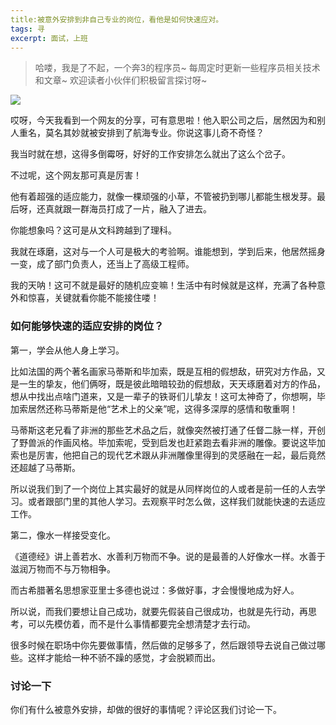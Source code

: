 ```yaml
---
title:被意外安排到非自己专业的岗位，看他是如何快速应对。
tags: 寻
excerpt: 面试，上班
---
```


> 哈喽，我是了不起，一个奔3的程序员~
> 每周定时更新一些程序员相关技术和文章~
>欢迎读者小伙伴们积极留言探讨呀~

![](https://files.mdnice.com/user/26505/716909f5-0ab2-457c-9d47-71ffb2e13d75.png)


哎呀，今天我看到一个网友的分享，可有意思啦！他入职公司之后，居然因为和别人重名，莫名其妙就被安排到了航海专业。你说这事儿奇不奇怪？


我当时就在想，这得多倒霉呀，好好的工作安排怎么就出了这么个岔子。

不过呢，这个网友那可真是厉害！

他有着超强的适应能力，就像一棵顽强的小草，不管被扔到哪儿都能生根发芽。最后呀，还真就跟一群海员打成了一片，融入了进去。

你能想象吗？这可是从文科跨越到了理科。

我就在琢磨，这对与一个人可是极大的考验啊。谁能想到，学到后来，他居然摇身一变，成了部门负责人，还当上了高级工程师。

我的天呐！这可不就是最好的随机应变嘛！生活中有时候就是这样，充满了各种意外和惊喜，关键就看你能不能接住喽！


### 如何能够快速的适应安排的岗位？

第一，学会从他人身上学习。

比如法国的两个著名画家马蒂斯和毕加索，既是互相的假想敌，研究对方作品，又是一生的挚友，他们俩呀，既是彼此暗暗较劲的假想敌，天天琢磨着对方的作品，想从中找出点啥门道来，又是一辈子的铁哥们儿挚友！这可太神奇了，你想啊，毕加索居然还称马蒂斯是他“艺术上的父亲”呢，这得多深厚的感情和敬重啊！

马蒂斯这老兄看了非洲的那些艺术品之后，就像突然被打通了任督二脉一样，开创了野兽派的作画风格。毕加索呢，受到启发也赶紧跑去看非洲的雕像。要说这毕加索也是厉害，他把自己的现代艺术跟从非洲雕像里得到的灵感融在一起，最后竟然还超越了马蒂斯。

所以说我们到了一个岗位上其实最好的就是从同样岗位的人或者是前一任的人去学习。或者跟部门里的其他人学习。去观察平时怎么做，这样我们就能快速的去适应工作。


第二，像水一样接受变化。

《道德经》讲上善若水、水善利万物而不争。说的是最善的人好像水一样。水善于滋润万物而不与万物相争。

而古希腊著名思想家亚里士多德也说过：多做好事，才会慢慢地成为好人。

所以说，而我们要想让自己成功，就要先假装自己很成功，也就是先行动，再思考，可以先模仿着，而不是什么事情都要完全想清楚才去行动。

很多时候在职场中你先要做事情，然后做的足够多了，然后跟领导去说自己做过哪些。这样才能给一种不骄不躁的感觉，才会脱颖而出。

### 讨论一下

你们有什么被意外安排，却做的很好的事情呢？评论区我们讨论一下。



